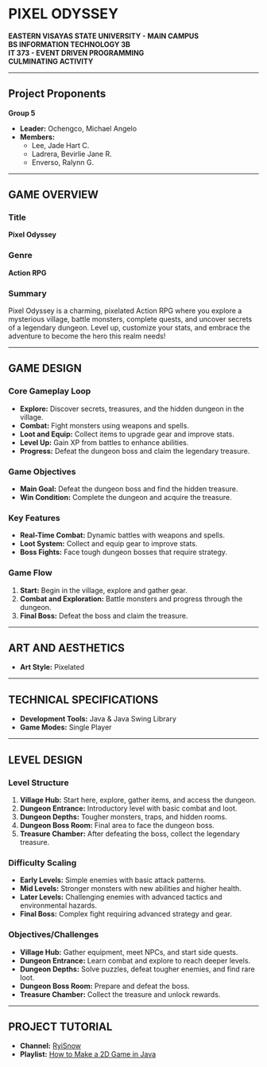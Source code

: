 # PIXEL ODYSSEY

**EASTERN VISAYAS STATE UNIVERSITY - MAIN CAMPUS**  
**BS INFORMATION TECHNOLOGY 3B**  
**IT 373 - EVENT DRIVEN PROGRAMMING**  
**CULMINATING ACTIVITY**

---

## Project Proponents
**Group 5**  
- **Leader:** Ochengco, Michael Angelo  
- **Members:**  
  - Lee, Jade Hart C.  
  - Ladrera, Bevirlie Jane R.  
  - Enverso, Ralynn G.  

---

## GAME OVERVIEW

### Title
**Pixel Odyssey**

### Genre
**Action RPG**

### Summary
Pixel Odyssey is a charming, pixelated Action RPG where you explore a mysterious village, battle monsters, complete quests, and uncover secrets of a legendary dungeon. Level up, customize your stats, and embrace the adventure to become the hero this realm needs!

---

## GAME DESIGN

### Core Gameplay Loop
- **Explore:** Discover secrets, treasures, and the hidden dungeon in the village.  
- **Combat:** Fight monsters using weapons and spells.  
- **Loot and Equip:** Collect items to upgrade gear and improve stats.  
- **Level Up:** Gain XP from battles to enhance abilities.  
- **Progress:** Defeat the dungeon boss and claim the legendary treasure.  

### Game Objectives
- **Main Goal:** Defeat the dungeon boss and find the hidden treasure.  
- **Win Condition:** Complete the dungeon and acquire the treasure.  

### Key Features
- **Real-Time Combat:** Dynamic battles with weapons and spells.  
- **Loot System:** Collect and equip gear to improve stats.  
- **Boss Fights:** Face tough dungeon bosses that require strategy.  

### Game Flow
1. **Start:** Begin in the village, explore and gather gear.  
2. **Combat and Exploration:** Battle monsters and progress through the dungeon.  
3. **Final Boss:** Defeat the boss and claim the treasure.  

---

## ART AND AESTHETICS

- **Art Style:** Pixelated  

---

## TECHNICAL SPECIFICATIONS

- **Development Tools:** Java & Java Swing Library  
- **Game Modes:** Single Player  

---

## LEVEL DESIGN

### Level Structure
1. **Village Hub:** Start here, explore, gather items, and access the dungeon.  
2. **Dungeon Entrance:** Introductory level with basic combat and loot.  
3. **Dungeon Depths:** Tougher monsters, traps, and hidden rooms.  
4. **Dungeon Boss Room:** Final area to face the dungeon boss.  
5. **Treasure Chamber:** After defeating the boss, collect the legendary treasure.  

### Difficulty Scaling
- **Early Levels:** Simple enemies with basic attack patterns.  
- **Mid Levels:** Stronger monsters with new abilities and higher health.  
- **Later Levels:** Challenging enemies with advanced tactics and environmental hazards.  
- **Final Boss:** Complex fight requiring advanced strategy and gear.  

### Objectives/Challenges
- **Village Hub:** Gather equipment, meet NPCs, and start side quests.  
- **Dungeon Entrance:** Learn combat and explore to reach deeper levels.  
- **Dungeon Depths:** Solve puzzles, defeat tougher enemies, and find rare loot.  
- **Dungeon Boss Room:** Prepare and defeat the boss.  
- **Treasure Chamber:** Collect the treasure and unlock rewards.  

---

## PROJECT TUTORIAL

- **Channel:** [RyiSnow](https://www.youtube.com/@RyiSnow)
- **Playlist:** [How to Make a 2D Game in Java](https://www.youtube.com/playlist?list=PL_QPQmz5C6WUF-pOQDsbsKbaBZqXj4qSq)
